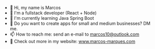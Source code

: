 - 👋 Hi, my name is Marcos
- 👀 I'm a fullstack developer (React + Node)
- 🌱 I'm currently learning Java Spring Boot
- 💞️ Do you want to create apps for small and medium businesses? DM me.
- 📫 How to reach me: send an e-mail to marcos10@outlook.com
- 🔗 Check out more in my website: www.marcos-marques.com

<!---
Marcos-/Marcos- is a ✨ special ✨ repository because its `README.md` (this file) appears on your GitHub profile.
You can click the Preview link to take a look at your changes.
--->
